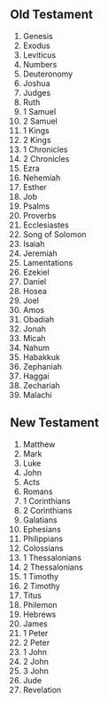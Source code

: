 ## Old Testament

1. Genesis
1. Exodus
1. Leviticus
1. Numbers
1. Deuteronomy
1. Joshua
1. Judges
1. Ruth
1. 1 Samuel
1. 2 Samuel
1. 1 Kings
1. 2 Kings
1. 1 Chronicles
1. 2 Chronicles
1. Ezra
1. Nehemiah
1. Esther
1. Job
1. Psalms
1. Proverbs
1. Ecclesiastes
1. Song of Solomon
1. Isaiah
1. Jeremiah
1. Lamentations
1. Ezekiel
1. Daniel
1. Hosea
1. Joel
1. Amos
1. Obadiah
1. Jonah
1. Micah
1. Nahum
1. Habakkuk
1. Zephaniah
1. Haggai
1. Zechariah
1. Malachi

## New Testament

1. Matthew
1. Mark
1. Luke
1. John
1. Acts
1. Romans
1. 1 Corinthians
1. 2 Corinthians
1. Galatians
1. Ephesians
1. Philippians
1. Colossians
1. 1 Thessalonians
1. 2 Thessalonians
1. 1 Timothy
1. 2 Timothy
1. Titus
1. Philemon
1. Hebrews
1. James
1. 1 Peter
1. 2 Peter
1. 1 John
1. 2 John
1. 3 John
1. Jude
1. Revelation